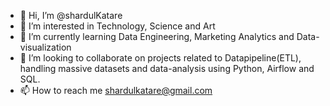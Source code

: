 - 👋 Hi, I’m @shardulKatare
- 👀 I’m interested in Technology, Science and Art
- 🌱 I’m currently learning Data Engineering, Marketing Analytics and Data-visualization
- 💞️ I’m looking to collaborate on projects related to Datapipeline(ETL), handling massive datasets and data-analysis using Python, Airflow and SQL. 
- 📫 How to reach me shardulkatare@gmail.com

<!---
shardulKatare/shardulKatare is a ✨ special ✨ repository because its `README.md` (this file) appears on your GitHub profile.
You can click the Preview link to take a look at your changes.
--->
